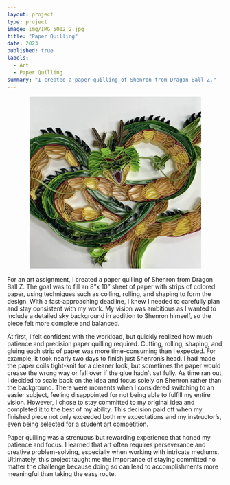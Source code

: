 ```yaml
---
layout: project
type: project
image: img/IMG_5002 2.jpg
title: "Paper Quilling"
date: 2023
published: true
labels:
  - Art
  - Paper Quilling
summary: "I created a paper quilling of Shenron from Dragon Ball Z."
---
```


<p align="center">
  <img width="400px" class="img-fluid" src="../img/IMG_5002 2.jpg">
</p>

For an art assignment, I created a paper quilling of Shenron from Dragon Ball Z. The goal was to fill an 8”x 10” sheet of paper with strips of colored paper, using techniques such as coiling, rolling, and shaping to form the design.  With a fast-approaching deadline, I knew I needed to carefully plan and stay consistent with my work. My vision was ambitious as I wanted to include a detailed sky background in addition to Shenron himself, so the piece felt more complete and balanced. 

At first, I felt confident with the workload, but quickly realized how much patience and precision paper quilling required. Cutting, rolling, shaping, and gluing each strip of paper was more time-consuming than I expected. For example, it took nearly two days to finish just Shenron’s head. I had made the paper coils tight-knit for a cleaner look, but sometimes the paper would crease the wrong way or fall over if the glue hadn’t set fully. As time ran out, I decided to scale back on the idea and focus solely on Shenron rather than the background. There were moments when I considered switching to an easier subject, feeling disappointed for not being able to fulfill my entire vision. However, I chose to stay committed to my original idea and completed it to the best of my ability. This decision paid off when my finished piece not only exceeded both my expectations and my instructor’s, even being selected for a student art competition.

Paper quilling was a strenuous but rewarding experience that honed my patience and focus. I learned that art often requires perseverance and creative problem-solving, especially when working with intricate mediums. Ultimately, this project taught me the importance of staying committed no matter the challenge because doing so can lead to accomplishments more meaningful than taking the easy route.
